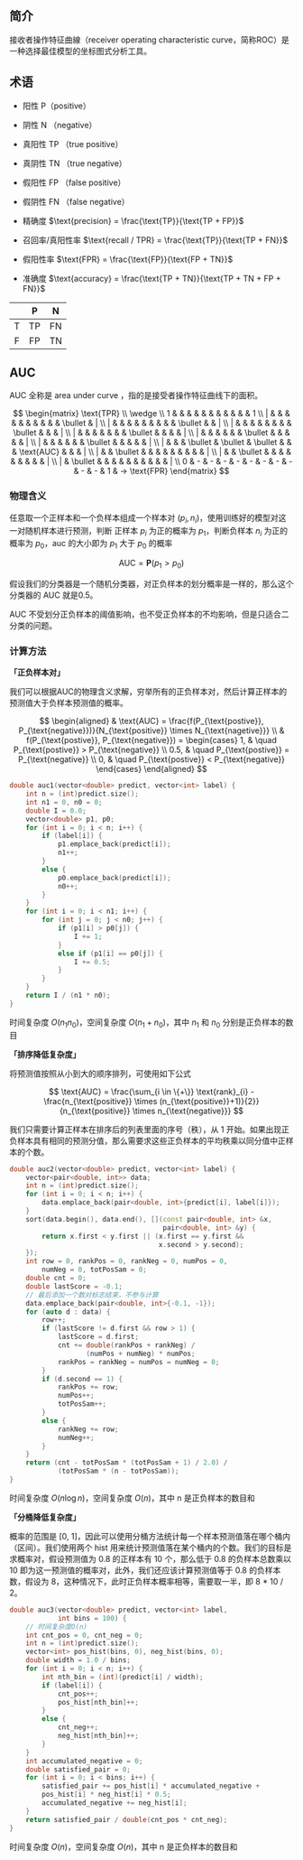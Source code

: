 ## 简介
接收者操作特征曲線（receiver operating characteristic curve，简称ROC）是一种选择最佳模型的坐标图式分析工具。

## 术语
* 阳性 P（positive）

* 阴性 N （negative）

* 真阳性 TP （true positive）

* 真阴性 TN （true negative）

* 假阳性 FP （false positive）

* 假阴性 FN （false negative）

* 精确度 $\text{precision} = \frac{\text{TP}}{\text{TP + FP}}$

* 召回率/真阳性率 $\text{recall / TPR} = \frac{\text{TP}}{\text{TP + FN}}$

* 假阳性率 $\text{FPR} = \frac{\text{FP}}{\text{FP + TN}}$

* 准确度 $\text{accuracy} = \frac{\text{TP + TN}}{\text{TP + TN + FP + FN}}$

|  | P | N |
| :----:  | :----: | :----: |
| T | TP | FN |
| F | FP | TN |

## AUC
AUC 全称是 area under curve ，指的是接受者操作特征曲线下的面积。

$$
\begin{matrix}
\text{TPR} \\
\wedge \\
1 & & & & & & & & & & & 1 \\
| & & & & & & & & & & \bullet & | \\
| & & & & & & & & & \bullet & & | \\
| & & & & & & & & \bullet & & & | \\
| & & & & & & & \bullet & & & & | \\
| & & & & & & \bullet & & & & & | \\
| & & & & & & \bullet & & & & & | \\
| & & & \bullet & \bullet & \bullet & & & \text{AUC} & & & | \\
| & & \bullet & & & & & & & & & | \\
| & & \bullet & & & & & & & & & | \\
| & \bullet & & & & & & & & & & | \\
0 & - & - & - & - & - & - & - & - & - & - & 1 & -> \text{FPR}
\end{matrix}
$$

### 物理含义
任意取一个正样本和一个负样本组成一个样本对 $(p_{i}, n_{i})$，使用训练好的模型对这一对随机样本进行预测，判断 正样本 $p_{i}$ 为正的概率为 $p_{1}$，判断负样本 $n_{i}$ 为正的概率为 $p_{0}$，auc 的大小即为 $p_{1}$ 大于 $p_{0}$ 的概率

$$
\text{AUC} = \mathbf{P}(p_{1} > p_{0})
$$

假设我们的分类器是一个随机分类器，对正负样本的划分概率是一样的，那么这个分类器的 AUC 就是0.5。

AUC 不受划分正负样本的阈值影响，也不受正负样本的不均影响，但是只适合二分类的问题。

### 计算方法
**「正负样本对」**

我们可以根据AUC的物理含义求解，穷举所有的正负样本对，然后计算正样本的预测值大于负样本预测值的概率。

$$
\begin{aligned}
& \text{AUC} = \frac{f(P_{\text{postive}}, P_{\text{negative}})}{N_{\text{positive}} \times N_{\text{nagetive}}} \\
& f(P_{\text{postive}}, P_{\text{negative}}) =
\begin{cases}
1, & \quad P_{\text{postive}} > P_{\text{negative}} \\
0.5, & \quad P_{\text{postive}} = P_{\text{negative}} \\
0, & \quad P_{\text{postive}} < P_{\text{negative}}
\end{cases}
\end{aligned}
$$

```cpp
double auc1(vector<double> predict, vector<int> label) {
    int n = (int)predict.size();
    int n1 = 0, n0 = 0;
    double I = 0.0;
    vector<double> p1, p0;
    for (int i = 0; i < n; i++) {
        if (label[i]) {
            p1.emplace_back(predict[i]);
            n1++;
        }
        else {
            p0.emplace_back(predict[i]);
            n0++;
        }
    }
    for (int i = 0; i < n1; i++) {
        for (int j = 0; j < n0; j++) {
            if (p1[i] > p0[j]) {
                I += 1;
            }
            else if (p1[i] == p0[j]) {
                I += 0.5;
            }
        }
    }
    return I / (n1 * n0);
}
```
时间复杂度 $O(n_{1} n_{0})$，空间复杂度 $O(n_{1} + n_{0})$，其中 $n_{1}$ 和 $n_{0}$ 分别是正负样本的数目

**「排序降低复杂度」**

将预测值按照从小到大的顺序排列，可使用如下公式

$$
\text{AUC} = \frac{\sum_{i \in \{+\}} \text{rank}_{i} - \frac{n_{\text{positive}} \times (n_{\text{positive}}+1)}{2}}{n_{\text{positive}} \times n_{\text{negative}}}
$$

我们只需要计算正样本在排序后的列表里面的序号（秩），从 1 开始。如果出现正负样本具有相同的预测分值，那么需要求这些正负样本的平均秩乘以同分值中正样本的个数。

```cpp
double auc2(vector<double> predict, vector<int> label) {
    vector<pair<double, int>> data;
    int n = (int)predict.size();
    for (int i = 0; i < n; i++) {
        data.emplace_back(pair<double, int>{predict[i], label[i]});
    }
    sort(data.begin(), data.end(), [](const pair<double, int> &x,
                                      pair<double, int> &y) {
        return x.first < y.first || (x.first == y.first &&
                                     x.second > y.second);
    });
    int row = 0, rankPos = 0, rankNeg = 0, numPos = 0,
        numNeg = 0, totPosSam = 0;
    double cnt = 0;
    double lastScore = -0.1;
    // 最后添加一个数对标志结束，不参与计算
    data.emplace_back(pair<double, int>{-0.1, -1});
    for (auto d : data) {
        row++;
        if (lastScore != d.first && row > 1) {
            lastScore = d.first;
            cnt += double(rankPos + rankNeg) /
                   (numPos + numNeg) * numPos;
            rankPos = rankNeg = numPos = numNeg = 0;
        }
        if (d.second == 1) {
            rankPos += row;
            numPos++;
            totPosSam++;
        }
        else {
            rankNeg += row;
            numNeg++;
        }
    }
    return (cnt - totPosSam * (totPosSam + 1) / 2.0) /
            (totPosSam * (n - totPosSam));
}
```
时间复杂度 $O(n \log n)$，空间复杂度 $O(n)$，其中 n 是正负样本的数目和

**「分桶降低复杂度」**

概率的范围是 [0, 1]，因此可以使用分桶方法统计每一个样本预测值落在哪个桶内（区间）。我们使用两个 hist 用来统计预测值落在某个桶内的个数。我们的目标是求概率对，假设预测值为 0.8 的正样本有 10 个，那么低于 0.8 的负样本总数乘以 10 即为这一预测值的概率对，此外，我们还应该计算预测值等于 0.8 的负样本数，假设为 8，这种情况下，此时正负样本概率相等，需要取一半，即 8 * 10 / 2。

```cpp
double auc3(vector<double> predict, vector<int> label,
            int bins = 100) {
    // 时间复杂度O(n)
    int cnt_pos = 0, cnt_neg = 0;
    int n = (int)predict.size();
    vector<int> pos_hist(bins, 0), neg_hist(bins, 0);
    double width = 1.0 / bins;
    for (int i = 0; i < n; i++) {
        int nth_bin = (int)(predict[i] / width);
        if (label[i]) {
            cnt_pos++;
            pos_hist[nth_bin]++;
        }
        else {
            cnt_neg++;
            neg_hist[nth_bin]++;
        }
    }
    int accumulated_negative = 0;
    double satisfied_pair = 0;
    for (int i = 0; i < bins; i++) {
        satisfied_pair += pos_hist[i] * accumulated_negative +
        pos_hist[i] * neg_hist[i] * 0.5;
        accumulated_negative += neg_hist[i];
    }
    return satisfied_pair / double(cnt_pos * cnt_neg);
}
```

时间复杂度 $O(n)$，空间复杂度 $O(n)$，其中 n 是正负样本的数目和
